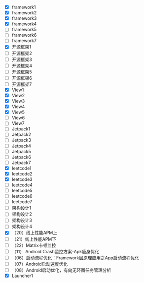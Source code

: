 - [x] framework1
- [x] framework2
- [x] framework3
- [x] framework4
- [ ] framework5
- [ ] framework6
- [ ] framework7
- [x] 开源框架1
- [ ] 开源框架2
- [ ] 开源框架3
- [ ] 开源框架4
- [ ] 开源框架5
- [ ] 开源框架6
- [ ] 开源框架7
- [x] View1
- [x] View2
- [x] View3
- [x] View4
- [x] View5
- [ ] View6
- [ ] View7
- [ ] Jetpack1
- [ ] Jetpack2
- [ ] Jetpack3
- [ ] Jetpack4
- [ ] Jetpack5
- [ ] Jetpack6
- [ ] Jetpack7
- [x] leetcode1
- [x] leetcode2
- [x] leetcode3
- [ ] leetcode4
- [ ] leetcode5
- [ ] leetcode6
- [ ] leetcode7
- [ ] 架构设计1
- [ ] 架构设计2
- [ ] 架构设计3
- [ ] 架构设计4
- [x] （20）线上性能APM上
- [ ] （21）线上性能APM下
- [ ] （22）Matrix卡顿监控
- [ ] （11） Android Crash监控方案-Apk瘦身优化
- [ ] （06）启动流程优化：Framework层原理应用之App启动流程优化
- [ ] （07）Android启动速度优化
- [ ] （08）Android启动优化，有向无环图任务管理分析
- [x] Launcher1